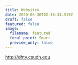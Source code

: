 ```yaml
---
title: Websites
date: 2020-06-30T02:16:34.515Z
draft: false
featured: false
image:
  filename: featured
  focal_point: Smart
  preview_only: false
---
```

<http://dhtv.csudh.edu>